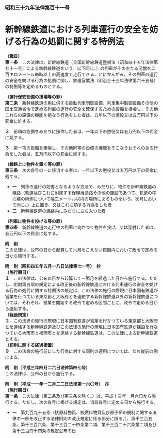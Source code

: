 ### 昭和三十九年法律第百十一号  
# 新幹線鉄道における列車運行の安全を妨げる行為の処罰に関する特例法  
  
**（趣旨）**  
**第一条**　この法律は、新幹線鉄道（全国新幹線鉄道整備法（昭和四十五年法律第七十一号）による新幹線鉄道をいう。以下同じ。）の列車がその主たる区間を二百キロメートル毎時以上の高速度で走行できることにかんがみ、その列車の運行の安全を妨げる行為の処罰に関し、鉄道営業法（明治三十三年法律第六十五号）の特例等を定めるものとする。  
  
**（運行保安設備の損壊等の罪）**  
**第二条**　新幹線鉄道の用に供する自動列車制御設備、列車集中制御設備その他の国土交通省令で定める列車の運行の安全を確保するための設備を損壊し、その他これらの設備の機能を損なう行為をした者は、五年以下の懲役又は五万円以下の罰金に処する。  
  
**２**　前項の設備をみだりに操作した者は、一年以下の懲役又は五万円以下の罰金に処する。  
  
**３**　第一項の設備を損傷し、その他同項の設備の機能をそこなうおそれのある行為をした者は、五万円以下の罰金に処する。  
  
**（線路上に物件を置く等の罪）**  
**第三条**　次の各号の一に該当する者は、一年以下の懲役又は五万円以下の罰金に処する。  
* **一**　列車の運行の妨害となるような方法で、みだりに、物件を新幹線鉄道の線路（軌道及びこれに附属する保線用通路その他の施設であつて、軌道の中心線の両側について幅三メートル以内の場所にあるものをいう。次号において同じ。）上に置き、又はこれに類する行為をした者  
* **二**　新幹線鉄道の線路内にみだりに立ち入つた者  
  
**（列車に物件を投げる等の罪）**  
**第四条**　新幹線鉄道の走行中の列車に向かつて物件を投げ、又は発射した者は、五万円以下の罰金に処する。  
  
**附　則**  
この法律は、公布の日から起算して六月をこえない範囲内において政令で定める日から施行する。  
  
**附　則（昭和四五年五月一八日法律第七一号）　抄**  
**（施行期日）**  
**１**　この法律は、公布の日から起算して一箇月を経過した日から施行する。ただし、附則第五項の規定による改正後の新幹線鉄道における列車運行の安全を妨げる行為の処罰に関する特例法の規定は、この法律の施行の際現に日本国有鉄道が営業を行つている東京都と大阪府とを連絡する新幹線鉄道以外の新幹線鉄道については、それぞれ、営業を開始する政令で定める区間ごとに、政令で定める日から適用する。  
**（経過規定）**  
**２**　この法律の施行の際現に日本国有鉄道が営業を行なつている東京都と大阪府とを連絡する新幹線鉄道及びこの法律の施行の際現に日本国有鉄道が建設を行なつている大阪市と福岡市とを連絡する新幹線鉄道は、この法律による新幹線鉄道とする。  
**（罰則に関する経過措置）**  
**９**　この法律の施行前にした行為に対する罰則の適用については、なお従前の例による。  
  
**附　則（平成三年四月二六日法律第四七号）**  
この法律は、公布の日から施行する。  
  
**附　則（平成一一年一二月二二日法律第一六〇号）　抄**  
**（施行期日）**  
**第一条**　この法律（第二条及び第三条を除く。）は、平成十三年一月六日から施行する。ただし、次の各号に掲げる規定は、当該各号に定める日から施行する。  
* **一**　第九百九十五条（核原料物質、核燃料物質及び原子炉の規制に関する法律の一部を改正する法律附則の改正規定に係る部分に限る。）、第千三百五条、第千三百六条、第千三百二十四条第二項、第千三百二十六条第二項及び第千三百四十四条の規定公布の日  
  
